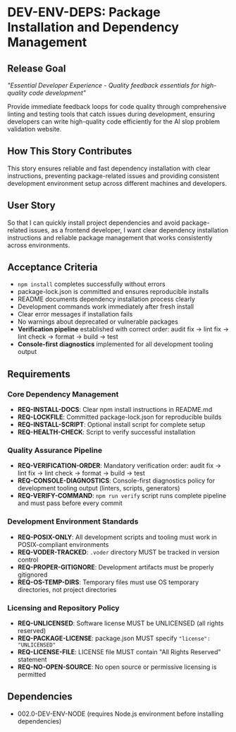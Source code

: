 # DEV-ENV-DEPS: Package Installation and Dependency Management

## Release Goal

_"Essential Developer Experience - Quality feedback essentials for high-quality code development"_

Provide immediate feedback loops for code quality through comprehensive linting and testing tools that catch issues during development, ensuring developers can write high-quality code efficiently for the AI slop problem validation website.

## How This Story Contributes

This story ensures reliable and fast dependency installation with clear instructions, preventing package-related issues and providing consistent development environment setup across different machines and developers.

## User Story

So that I can quickly install project dependencies and avoid package-related issues, as a frontend developer, I want clear dependency installation instructions and reliable package management that works consistently across environments.

## Acceptance Criteria

- `npm install` completes successfully without errors
- package-lock.json is committed and ensures reproducible installs
- README documents dependency installation process clearly
- Development commands work immediately after fresh install
- Clear error messages if installation fails
- No warnings about deprecated or vulnerable packages
- **Verification pipeline** established with correct order: audit fix → lint fix → lint check → format → build → test
- **Console-first diagnostics** implemented for all development tooling output

## Requirements

### Core Dependency Management

- **REQ-INSTALL-DOCS**: Clear npm install instructions in README.md
- **REQ-LOCKFILE**: Committed package-lock.json for reproducible builds
- **REQ-INSTALL-SCRIPT**: Optional install script for complete setup
- **REQ-HEALTH-CHECK**: Script to verify successful installation

### Quality Assurance Pipeline

- **REQ-VERIFICATION-ORDER**: Mandatory verification order: audit fix → lint fix → lint check → format → build → test
- **REQ-CONSOLE-DIAGNOSTICS**: Console-first diagnostics policy for development tooling output (linters, scripts, generators)
- **REQ-VERIFY-COMMAND**: `npm run verify` script runs complete pipeline and must pass before every commit

### Development Environment Standards

- **REQ-POSIX-ONLY**: All development scripts and tooling must work in POSIX-compliant environments
- **REQ-VODER-TRACKED**: `.voder` directory MUST be tracked in version control
- **REQ-PROPER-GITIGNORE**: Development artifacts must be properly gitignored
- **REQ-OS-TEMP-DIRS**: Temporary files must use OS temporary directories, not project directories

### Licensing and Repository Policy

- **REQ-UNLICENSED**: Software license MUST be UNLICENSED (all rights reserved)
- **REQ-PACKAGE-LICENSE**: package.json MUST specify `"license": "UNLICENSED"`
- **REQ-LICENSE-FILE**: LICENSE file MUST contain "All Rights Reserved" statement
- **REQ-NO-OPEN-SOURCE**: No open source or permissive licensing is permitted

## Dependencies

- 002.0-DEV-ENV-NODE (requires Node.js environment before installing dependencies)
